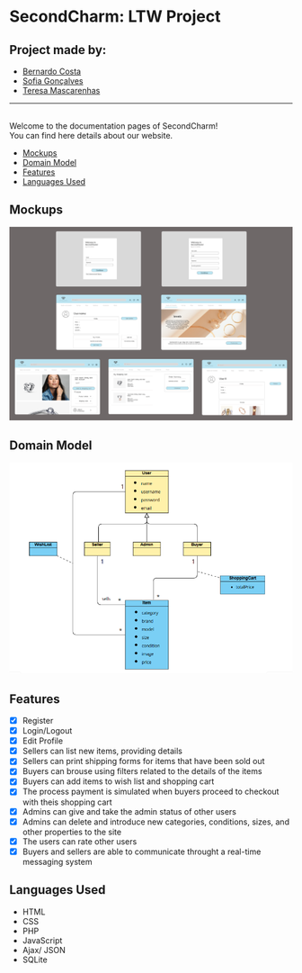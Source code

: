 # SecondCharm: LTW Project

## Project made by:
- [Bernardo Costa](https://github.com/berno9)
- [Sofia Gonçalves](https://github.com/SofiaX5)
- [Teresa Mascarenhas](https://github.com/teresaam7)

---

<br>Welcome to the documentation pages of SecondCharm!</br>
You can find here details about our website.

* [Mockups](#Mockups) 
* [Domain Model](#Domain-Model) 
* [Features](#Features) 
* [Languages Used](#Languages-Used)

## Mockups
<p align="center">
  <img src="docs/mockups/mockups.png" alt="Sprint 0">
</p>

## Domain Model
<p align="center">
  <img src="docs/uml/domain_model.png" alt="Sprint 0">
</p>

## Features

- [x] Register
- [x] Login/Logout
- [x] Edit Profile
- [x] Sellers can list new items, providing details
- [x] Sellers can print shipping forms for items that have been sold out
- [x] Buyers can brouse using filters related to the details of the items
- [x] Buyers can add items to wish list and shopping cart
- [x] The process payment is simulated when buyers proceed to checkout with theis shopping cart
- [x] Admins can give and take the admin status of other users
- [x] Admins can delete and introduce new categories, conditions, sizes, and other properties to the site
- [x] The users can rate other users
- [x] Buyers and sellers are able to communicate throught a real-time messaging system

## Languages Used
* HTML
* CSS
* PHP
* JavaScript
* Ajax/ JSON
* SQLite
